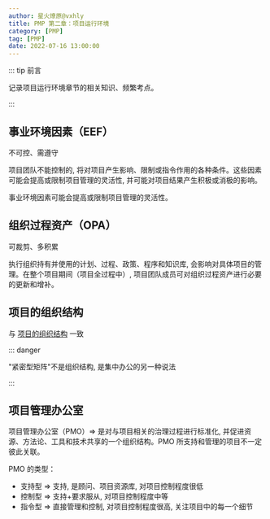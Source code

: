 ```yaml
---
author: 星火燎原@vxhly
title: PMP 第二章：项目运行环境
category: [PMP]
tag: [PMP]
date: 2022-07-16 13:00:00
---
```


::: tip 前言

记录项目运行环境章节的相关知识、频繁考点。

:::

<!-- more -->

## 事业环境因素（EEF）

不可控、需遵守

项目团队不能控制的, 将对项目产生影响、限制或指令作用的各种条件。这些因素可能会提高或限制项目管理的灵活性, 并可能对项目结果产生积极或消极的影响。

事业环境因素可能会提高或限制项目管理的灵活性。

## 组织过程资产（OPA）

可裁剪、多积累

执行组织持有并使用的计划、过程、政策、程序和知识库, 会影响对具体项目的管理。在整个项目期间（项目全过程中）, 项目团队成员可对组织过程资产进行必要的更新和增补。

## 项目的组织结构

与 [项目的组织结构](/views/soft-test/project-management.html#项目的组织结构) 一致

::: danger

"紧密型矩阵"不是组织结构, 是集中办公的另一种说法

:::

## 项目管理办公室

项目管理办公室（PMO）=> 是对与项目相关的治理过程进行标准化, 并促进资源、方法论、工具和技术共享的一个组织结构。PMO 所支持和管理的项目不一定彼此关联。

PMO 的类型：

- 支持型 => 支持, 是顾问、项目资源库, 对项目控制程度很低
- 控制型 => 支持+要求服从, 对项目控制程度中等
- 指令型 => 直接管理和控制, 对项目控制程度很高, 关注项目中的每一个细节
